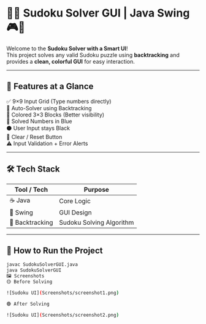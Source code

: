 # 🧠✨ Sudoku Solver GUI | Java Swing 🎮🔢

Welcome to the **Sudoku Solver with a Smart UI**!  
This project solves any valid Sudoku puzzle using **backtracking** and provides a **clean, colorful GUI** for easy interaction.

---

## 🎯 Features at a Glance

✅ 9×9 Input Grid (Type numbers directly)  
🧠 Auto-Solver using Backtracking  
🎨 Colored 3×3 Blocks (Better visibility)  
🔵 Solved Numbers in Blue  
⚫ User Input stays Black  
🧼 Clear / Reset Button  
⚠️ Input Validation + Error Alerts

---

## 🛠️ Tech Stack

| Tool / Tech | Purpose |
|-------------|---------|
| ☕ Java      | Core Logic |
| 🎨 Swing     | GUI Design |
| 🔁 Backtracking | Sudoku Solving Algorithm |

---

## 🚀 How to Run the Project

```bash
javac SudokuSolverGUI.java
java SudokuSolverGUI
🖼️ Screenshots
🟡 Before Solving

![Sudoku UI](Screenshots/screenshot1.png)

🟢 After Solving

![Sudoku UI](Screenshots/screenshot2.png)


